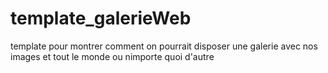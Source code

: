 # template_galerieWeb
template pour montrer comment on pourrait disposer une galerie avec nos images et tout le monde ou nimporte quoi d'autre

